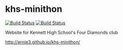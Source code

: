 # khs-minithon
[![Build Status](https://travis-ci.org/KHS-Minithon/website.svg?branch=master)](https://travis-ci.org/KHS-Minithon/website)
[![Build Status](https://david-dm.org/khs-minithon/website.svg)]()

Website for Kennett High School's Four Diamonds club 

http://ernie3.github.io/khs-minithon/



